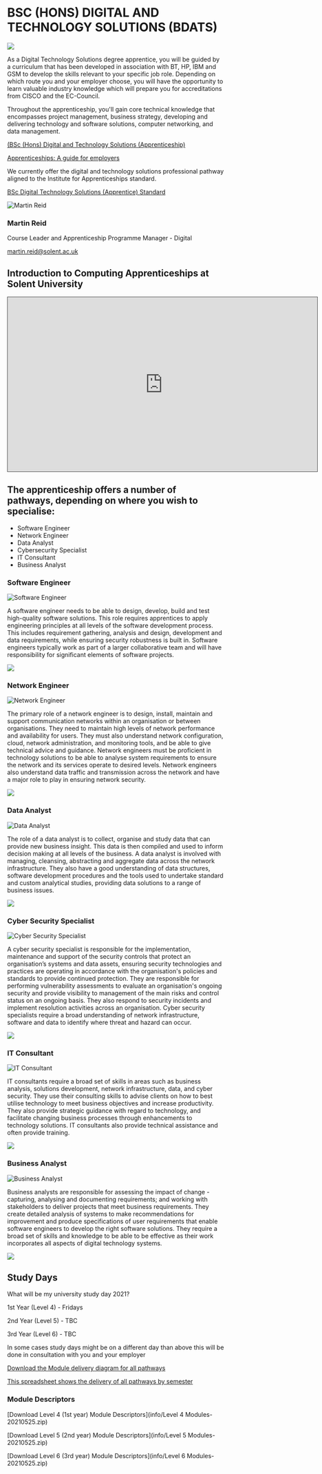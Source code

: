 # BSC (HONS) DIGITAL AND TECHNOLOGY SOLUTIONS (BDATS)
![](images/cisco-labs-banner.jpg)

As a Digital Technology Solutions degree apprentice, you will be guided by a curriculum that has been developed in association with BT, HP, IBM and GSM to develop the skills relevant to your specific job role. Depending on which route you and your employer choose, you will have the opportunity to learn valuable industry knowledge which will prepare you for accreditations from CISCO and the EC-Council.

Throughout the apprenticeship, you'll gain core technical knowledge that encompasses project management, business strategy, developing and delivering technology and software solutions, computer networking, and data management.


[(BSc (Hons) Digital and Technology Solutions (Apprenticeship)](https://www.solent.ac.uk/courses/apprenticeship/digital-technology-solutions-bsc)

[Apprenticeships: A guide for employers](https://www.solent.ac.uk/courses/info/higher-degree-apprenticeships/apprenticeships-guide-employers)

We currently offer the digital and technology solutions professional pathway aligned to the Institute for Apprenticeships standard.

[BSc Digital Technology Solutions (Apprentice) Standard](https://www.instituteforapprenticeships.org/apprenticeship-standards/digital-and-technology-solutions-professional-integrated-degree/)




![Martin Reid](images/martin-reid-1.jpg)

### Martin Reid

Course Leader and Apprenticeship Programme Manager - Digital

martin.reid@solent.ac.uk 

## Introduction to Computing  Apprenticeships at Solent University

<iframe src="https://solent.cloud.panopto.eu/Panopto/Pages/Embed.aspx?id=a7159d29-1e9e-459d-a695-ac3b01722c27&autoplay=false&offerviewer=true&showtitle=true&showbrand=false&start=0&interactivity=all" height="405" width="720" style="border: 1px solid #464646;" allowfullscreen allow="autoplay"></iframe>

## The apprenticeship offers a number of pathways, depending on where you wish to specialise:


* Software Engineer
* Network Engineer 
* Data Analyst 
* Cybersecurity Specialist
* IT Consultant
* Business Analyst

### Software Engineer

![Software Engineer](images/trello_course_structure_images_2020_0010_se.png)

A software engineer needs to be able to design, develop, build and test high-quality software solutions. This role requires apprentices to apply engineering principles at all levels of the software development process. This includes requirement gathering, analysis and design, development and data requirements, while ensuring security robustness is built in. Software engineers typically work as part of a larger collaborative team and will have responsibility for significant elements of software projects.

![](info/DATS_SOFT_ENG.png)

### Network Engineer

![Network Engineer](images/trello_course_structure_images_2020_0009_network.png)


The primary role of a network engineer is to design, install, maintain and support communication networks within an organisation or between organisations. They need to maintain high levels of network performance and availability for users. They must also understand network configuration, cloud, network administration, and monitoring tools, and be able to give technical advice and guidance. Network engineers must be proficient in technology solutions to be able to analyse system requirements to ensure the network and its services operate to desired levels. Network engineers also understand data traffic and transmission across the network and have a major role to play in ensuring network security.

![](info/DATS_NET_ENG-1.png)

### Data Analyst

![Data Analyst](images/trello_course_structure_images_2020_0002_nesa-by-makers-IgUR1iX0mqM-unsplash.png)

The role of a data analyst is to collect, organise and study data that can provide new business insight. This data is then compiled and used to inform decision making at all levels of the business. A data analyst is involved with managing, cleansing, abstracting and aggregate data across the network infrastructure. They also have a good understanding of data structures, software development procedures and the tools used to undertake standard and custom analytical studies, providing data solutions to a range of business issues.

![](info/DATS_DATA_AN.png)


### Cyber Security Specialist

![Cyber Security Specialist](images/trello_course_structure_images_2020_0011_cyber.png)

A cyber security specialist is responsible for the implementation, maintenance and support of the security controls that protect an organisation’s systems and data assets, ensuring security technologies and practices are operating in accordance with the organisation's policies and standards to provide continued protection. They are responsible for performing vulnerability assessments to evaluate an organisation's ongoing security and provide visibility to management of the main risks and control status on an ongoing basis. They also respond to security incidents and implement resolution activities across an organisation. Cyber security specialists require a broad understanding of network infrastructure, software and data to identify where threat and hazard can occur.

![](info/DATS_CYBER.png)

### IT Consultant

![IT Consultant](images/christin-hume-mfB1B1s4sMc-unsplash.jpg)

IT consultants require a broad set of skills in areas such as business analysis, solutions development, network infrastructure, data, and cyber security. They use their consulting skills to advise clients on how to best utilise technology to meet business objectives and increase productivity. They also provide strategic guidance with regard to technology, and facilitate changing business processes through enhancements to technology solutions. IT consultants also provide technical assistance and often provide training.

![](info/DATS_IT.png)

### Business Analyst

![Business Analyst](images/pc1.jpg)

Business analysts are responsible for assessing the impact of change - capturing, analysing and documenting requirements; and working with stakeholders to deliver projects that meet business requirements. They create detailed analysis of systems to make recommendations for improvement and produce specifications of user requirements that enable software engineers to develop the right software solutions. They require a broad set of skills and knowledge to be able to be effective as their work incorporates all aspects of digital technology systems.

![](info/DATS_BUS_AN.png)

## Study Days

What will be my university study day 2021?

1st Year (Level 4) - Fridays

2nd Year (Level 5) - TBC

3rd Year (Level 6) - TBC

In some cases study days might be on a different day than above this will be done in consultation with you and your employer

[Download the Module delivery diagram for all pathways](info/DATS_MAP_SEPT_JAN_START_v10-5-2021.pdf)

[This spreadsheet shows the delivery of all pathways by semester](https://ssu-my.sharepoint.com/:x:/g/personal/martin_reid_solent_ac_uk/Eedlc3BnwzVDqgEjm50ngqcB_enMAwsiFWet4LEmFrgPgw?e=fb0J7L)

### Module Descriptors
[Download Level 4 (1st year) Module Descriptors](info/Level 4 Modules-20210525.zip)

[Download Level 5 (2nd year) Module Descriptors](info/Level 5 Modules-20210525.zip)

[Download Level 6 (3rd year) Module Descriptors](info/Level 6 Modules-20210525.zip)
